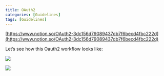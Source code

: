 ```yaml
---
title: OAuth2
categories: [Guidelines]
tags: [Guidelines]
---
```


[https://www.notion.so/OAuth2-3dc156d79089437db7f6becd4fbc222d](https://www.notion.so/OAuth2-3dc156d79089437db7f6becd4fbc222d)


Let’s see how this Oauth2 workflow looks like:


![](https://s3.us-west-2.amazonaws.com/secure.notion-static.com/3bce41e0-99e8-4ebd-9701-e2bc9cbb79a2/Untitled.png?X-Amz-Algorithm=AWS4-HMAC-SHA256&X-Amz-Content-Sha256=UNSIGNED-PAYLOAD&X-Amz-Credential=AKIAT73L2G45EIPT3X45%2F20230729%2Fus-west-2%2Fs3%2Faws4_request&X-Amz-Date=20230729T201444Z&X-Amz-Expires=3600&X-Amz-Signature=b485a37b6b52f0dbe3ac3cb81d1d8872b1ceb0dd2380ce1206c9c647f6d98fd5&X-Amz-SignedHeaders=host&x-id=GetObject)


![](https://s3.us-west-2.amazonaws.com/secure.notion-static.com/27d32b66-de43-41de-80f7-7edb81d1190f/Untitled.png?X-Amz-Algorithm=AWS4-HMAC-SHA256&X-Amz-Content-Sha256=UNSIGNED-PAYLOAD&X-Amz-Credential=AKIAT73L2G45EIPT3X45%2F20230729%2Fus-west-2%2Fs3%2Faws4_request&X-Amz-Date=20230729T201444Z&X-Amz-Expires=3600&X-Amz-Signature=772c265ab52efa0b6d5bb505a266d60af61670944aed2833e802c3ae93bae98a&X-Amz-SignedHeaders=host&x-id=GetObject)

